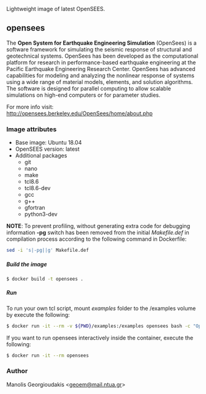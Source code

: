 Lightweight image of latest OpenSEES.

## opensees

The **Open System for Earthquake Engineering Simulation** (OpenSees) is a software framework for simulating the seismic response of structural and geotechnical systems. OpenSees has been developed as the computational platform for research in performance-based earthquake engineering at the Pacific Earthquake Engineering Research Center. OpenSees has advanced capabilities for modeling and analyzing the nonlinear response of systems using a wide range of material models, elements, and solution algorithms. The software is designed for parallel computing to allow scalable simulations on high-end computers or for parameter studies.

For more info visit: http://opensees.berkeley.edu/OpenSees/home/about.php

### Image attributes
- Base image: Ubuntu 18.04
- OpenSEES version: latest
- Additional packages
    - git 
    - nano 
    - make 
    - tcl8.6 
    - tcl8.6-dev 
    - gcc 
    - g++ 
    - gfortran 
    - python3-dev

**NOTE**: To prevent profiling, without generating extra code for debugging information **-pg** switch has been removed from the initial *Makefile.def* in compilation process according to the following command in Dockerfile:
```sh
sed -i 's|-pg||g' Makefile.def
```

##### Build the image

```sh
$ docker build -t opensees .
```

##### Run
To run your own tcl script, mount *examples* folder to the /examples volume by execute the following:

```sh
$ docker run -it --rm -v ${PWD}/examples:/examples opensees bash -c "OpenSees < /examples/truss10.tcl" 
```

If you want to run opensees interactively inside the container, execute the following:
```sh
$ docker run -it --rm opensees 
```

### Author

Manolis Georgioudakis <<geoem@mail.ntua.gr>>